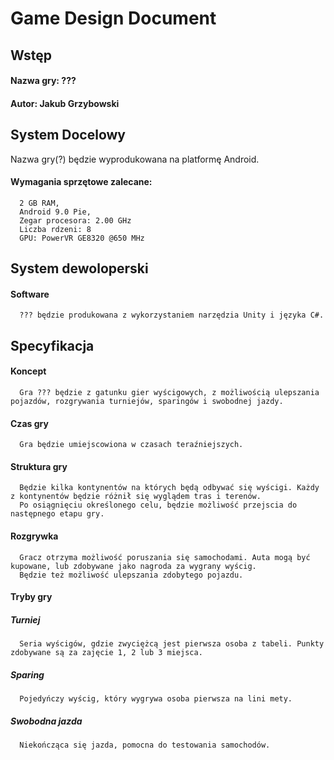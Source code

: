 # Game Design Document

## Wstęp
#### Nazwa gry: ???
#### Autor: Jakub Grzybowski

## System Docelowy 
 Nazwa gry(?) będzie wyprodukowana na platformę Android.
#### Wymagania sprzętowe zalecane: 
      2 GB RAM, 
      Android 9.0 Pie, 
      Zegar procesora: 2.00 GHz
      Liczba rdzeni: 8
      GPU: PowerVR GE8320 @650 MHz

## System dewoloperski
#### Software
      ??? będzie produkowana z wykorzystaniem narzędzia Unity i języka C#.
      
## Specyfikacja
#### Koncept
      Gra ??? będzie z gatunku gier wyścigowych, z możliwością ulepszania pojazdów, rozgrywania turniejów, sparingów i swobodnej jazdy.
#### Czas gry
      Gra będzie umiejscowiona w czasach teraźniejszych.
#### Struktura gry
      Będzie kilka kontynentów na których będą odbywać się wyścigi. Każdy z kontynentów będzie różnił się wyglądem tras i terenów.
      Po osiągnięciu określonego celu, będzie możliwość przejscia do następnego etapu gry.
#### Rozgrywka
      Gracz otrzyma możliwość poruszania się samochodami. Auta mogą być kupowane, lub zdobywane jako nagroda za wygrany wyścig.
      Będzie też możliwość ulepszania zdobytego pojazdu.
#### Tryby gry
##### Turniej
      Seria wyścigów, gdzie zwyciężcą jest pierwsza osoba z tabeli. Punkty zdobywane są za zajęcie 1, 2 lub 3 miejsca.
##### Sparing
      Pojedyńczy wyścig, który wygrywa osoba pierwsza na lini mety.
##### Swobodna jazda
      Niekończąca się jazda, pomocna do testowania samochodów.
